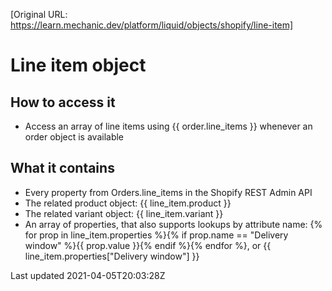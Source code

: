 [Original URL: https://learn.mechanic.dev/platform/liquid/objects/shopify/line-item]

# Line item object

## How to access it

- Access an array of line items using {{ order.line\_items }} whenever an order object is available

## What it contains

- Every property from Orders.line\_items in the Shopify REST Admin API
- The related product object: {{ line\_item.product }}
- The related variant object: {{ line\_item.variant }}
- An array of properties, that also supports lookups by attribute name: {% for prop in line\_item.properties %}{% if prop.name == "Delivery window" %}{{ prop.value }}{% endif %}{% endfor %}, or {{ line\_item.properties["Delivery window"] }}

Last updated 2021-04-05T20:03:28Z